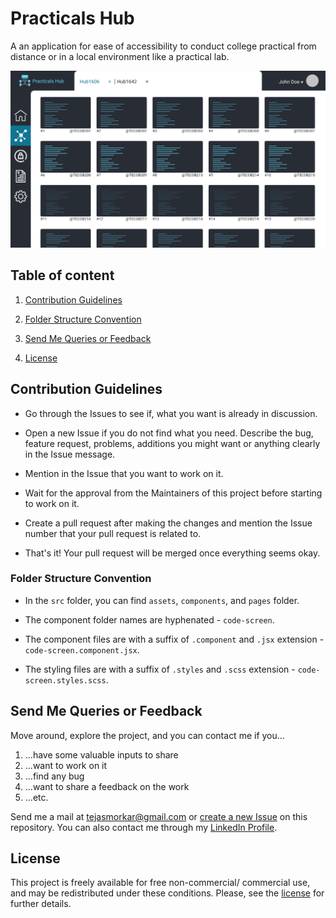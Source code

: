 # Practicals Hub

A an application for ease of accessibility to conduct college practical from distance or in a local environment like a practical lab.

![Practicals Hub Screenshot](./wireframes/Hubs%20Page.png)

## Table of content

1. [Contribution Guidelines](#contribution-guidelines)

2. [Folder Structure Convention](#folder-structure-convention)

3. [Send Me Queries or Feedback](#send-me-queries-or-feedback)

4. [License](#license)

## Contribution Guidelines

-   Go through the Issues to see if, what you want is already in discussion.

-   Open a new Issue if you do not find what you need. Describe the bug, feature request, problems, additions you might want or anything clearly in the Issue message.

-   Mention in the Issue that you want to work on it.

-   Wait for the approval from the Maintainers of this project before starting to work on it.

-   Create a pull request after making the changes and mention the Issue number that your pull request is related to.

-   That's it! Your pull request will be merged once everything seems okay.

### Folder Structure Convention

-   In the `src` folder, you can find `assets`, `components`, and `pages` folder.

-   The component folder names are hyphenated - `code-screen`.

-   The component files are with a suffix of `.component` and `.jsx` extension - `code-screen.component.jsx`.

-   The styling files are with a suffix of `.styles` and `.scss` extension - `code-screen.styles.scss`.

## Send Me Queries or Feedback

Move around, explore the project, and you can contact me if you...

1. ...have some valuable inputs to share
2. ...want to work on it
3. ...find any bug
4. ...want to share a feedback on the work
5. ...etc.

Send me a mail at [tejasmorkar@gmail.com](tejasmorkar@gmail.com) or [create a new Issue](https://github.com/tejasmorkar/crwn-clothing/issues/new) on this repository.
You can also contact me through my [LinkedIn Profile](https://www.linkedin.com/in/tejasmorkar/).

## License

This project is freely available for free non-commercial/ commercial use, and may be redistributed under these conditions. Please, see the [license](./LICENSE) for further details.

